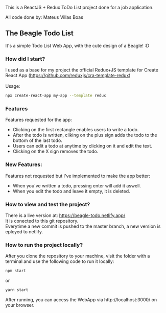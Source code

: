 This is a ReactJS + Redux ToDo List project done for a job application.

All code done by: Mateus Villas Boas

## The Beagle Todo List

It's a simple Todo List Web App, with the cute design of a Beagle! :D 

### How did I start?

I used as a base for my project the official Redux+JS template for Create React App (https://github.com/reduxjs/cra-template-redux)
<br />
<br />
Usage:
<br />
```sh
npx create-react-app my-app --template redux
```

### Features
Features requested for the app:
* Clicking on the first rectangle enables users to write a todo.
* After the todo is written, cliking on the plus sign adds the todo to the bottom of the last todo.
* Users can edit a todo at anytime by clicking on it and edit the text.
* Clicking on the X sign removes the todo.

### New Features:
Features not requested but I've implemented to make the app better:
* When you've written a todo, pressing enter will add it aswell.
* When you edit the todo and leave it empty, it is deleted.

### How to view and test the project?
There is a live version at: https://beagle-todo.netlify.app/
<br />
It is conected to this git repository. 
<br />
Everytime a new commit is pushed to the master branch, a new version is eployed to netlify.

### How to run the project locally?
After you clone the repository to your machine, visit the folder with a terminal and use the following code to run it locally:
```sh
npm start
```
or
```sh
yarn start
```
After running, you can access the WebApp via http://localhost:3000/ on your browser.
